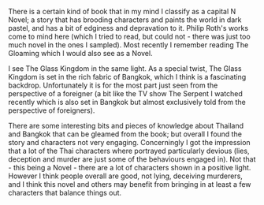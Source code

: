 There is a certain kind of book that in my mind I classify as a capital N Novel; a story that has brooding characters and paints the world in dark pastel, and has a bit of edginess and depravation to it. Philip Roth's works come to mind here (which I tried to read, but could not - there was just too much novel in the ones I sampled). Most recently I remember reading The Gloaming which I would also see as a Novel.

I see The Glass Kingdom in the same light. As a special twist, The Glass Kingdom is set in the rich fabric of Bangkok, which I think is a fascinating backdrop. Unfortunately it is for the most part just seen from the perspective of a foreigner (a bit like the TV show The Serpent I watched recently which is also set in Bangkok but almost exclusively told from the perspective of foreigners).

There are some interesting bits and pieces of knowledge about Thailand and Bangkok that can be gleamed from the book; but overall I found the story and characters not very engaging. Concerningly I got the impression that a lot of the Thai characters where portrayed particularly devious (lies, deception and murder are just some of the behaviours engaged in). Not that - this being a Novel - there are a lot of characters shown in a positive light. However I think people overall are good, not lying, deceiving murderers, and I think this novel and others may benefit from bringing in at least a few characters that balance things out.
